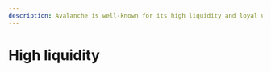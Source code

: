 ```yaml
---
description: Avalanche is well-known for its high liquidity and loyal users.
---
```


# High liquidity

